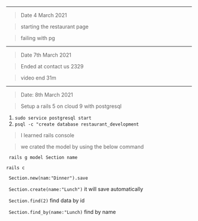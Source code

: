 **************************************************************
> Date 4 March 2021

> starting the restaurant page

> failing with pg

*********************************************************************
> Date 7th March 2021

> Ended at contact us 2329

> video end 31m

***********************************************************************
> Date: 8th March 2021

> Setup a rails 5 on cloud 9 with postgresql 

 1. `sudo service postgresql start`
 2. `psql -c "create database restaurant_development`
 
> I learned rails console

> we crated the model by using the below command

` rails g model Section name`

`rails c`

` Section.new(nam:"Dinner").save`

` Section.create(name:"Lunch")` it will save automatically

` Section.find(2)` find data by id 

` Section.find_by(name:"Lunch)`  find by name



















